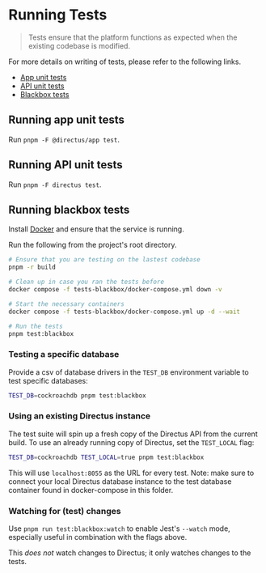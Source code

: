 # Running Tests

> Tests ensure that the platform functions as expected when the existing codebase is modified.

For more details on writing of tests, please refer to the following links.

- [App unit tests](/contributing/tests/app-unit-tests)
- [API unit tests](/contributing/tests/api-unit-tests)
- [Blackbox tests](/contributing/tests/blackbox-tests)

## Running app unit tests

Run `pnpm -F @directus/app test`.

## Running API unit tests

Run `pnpm -F directus test`.

## Running blackbox tests

Install [Docker](https://docs.docker.com/get-docker/) and ensure that the service is running.

Run the following from the project's root directory.

```bash
# Ensure that you are testing on the lastest codebase
pnpm -r build

# Clean up in case you ran the tests before
docker compose -f tests-blackbox/docker-compose.yml down -v

# Start the necessary containers
docker compose -f tests-blackbox/docker-compose.yml up -d --wait

# Run the tests
pnpm test:blackbox
```

### Testing a specific database

Provide a csv of database drivers in the `TEST_DB` environment variable to test specific databases:

```bash
TEST_DB=cockroachdb pnpm test:blackbox
```

### Using an existing Directus instance

The test suite will spin up a fresh copy of the Directus API from the current build. To use an already running copy of
Directus, set the `TEST_LOCAL` flag:

```bash
TEST_DB=cockroachdb TEST_LOCAL=true pnpm test:blackbox
```

This will use `localhost:8055` as the URL for every test. Note: make sure to connect your local Directus database
instance to the test database container found in docker-compose in this folder.

### Watching for (test) changes

Use `pnpm run test:blackbox:watch` to enable Jest's `--watch` mode, especially useful in combination with the flags
above.

This _does not_ watch changes to Directus; it only watches changes to the tests.

